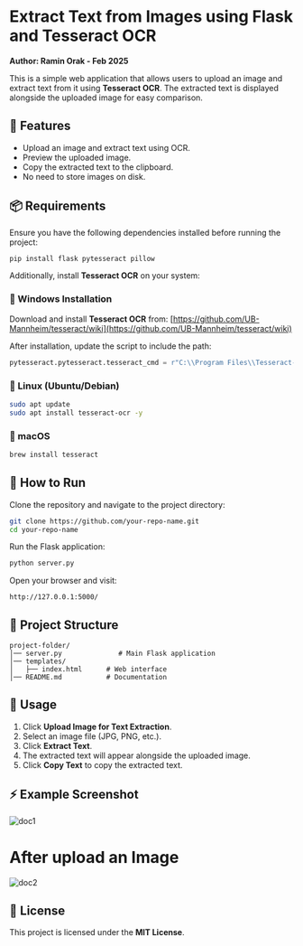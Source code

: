 # Extract Text from Images using Flask and Tesseract OCR

**Author: Ramin Orak - Feb 2025**

This is a simple web application that allows users to upload an image and extract text from it using **Tesseract OCR**. The extracted text is displayed alongside the uploaded image for easy comparison.

## 🚀 Features
- Upload an image and extract text using OCR.
- Preview the uploaded image.
- Copy the extracted text to the clipboard.
- No need to store images on disk.

## 📦 Requirements
Ensure you have the following dependencies installed before running the project:

```bash
pip install flask pytesseract pillow
```
Additionally, install **Tesseract OCR** on your system:

### 🔹 Windows Installation
Download and install **Tesseract OCR** from:
[https://github.com/UB-Mannheim/tesseract/wiki](https://github.com/UB-Mannheim/tesseract/wiki)

After installation, update the script to include the path:
```python
pytesseract.pytesseract.tesseract_cmd = r"C:\\Program Files\\Tesseract-OCR\\tesseract.exe"
```

### 🔹 Linux (Ubuntu/Debian)
```bash
sudo apt update
sudo apt install tesseract-ocr -y
```

### 🔹 macOS
```bash
brew install tesseract
```

## 🔧 How to Run
Clone the repository and navigate to the project directory:

```bash
git clone https://github.com/your-repo-name.git
cd your-repo-name
```

Run the Flask application:
```bash
python server.py
```

Open your browser and visit:
```
http://127.0.0.1:5000/
```

## 📜 Project Structure
```
project-folder/
│── server.py              # Main Flask application
│── templates/
│   ├── index.html      # Web interface
│── README.md           # Documentation
```

## 📝 Usage
1. Click **Upload Image for Text Extraction**.
2. Select an image file (JPG, PNG, etc.).
3. Click **Extract Text**.
4. The extracted text will appear alongside the uploaded image.
5. Click **Copy Text** to copy the extracted text.

## ⚡ Example Screenshot
![doc1](https://github.com/user-attachments/assets/e26b71a1-34c5-4609-a4d5-c7fb3503a1e8)

# After upload an Image

![doc2](https://github.com/user-attachments/assets/a020ec50-fb8a-4fb8-835b-cf1bb8e9b883)


## 📜 License
This project is licensed under the **MIT License**.
